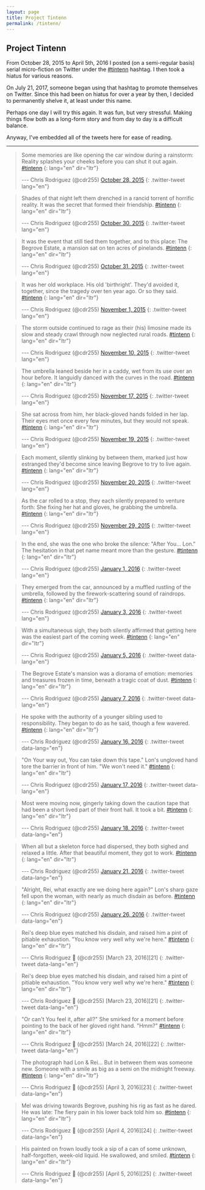 ```yaml
---
layout: page
title: Project Tintenn
permalink: /tintenn/
---
```


## Project Tintenn

From October 28, 2015 to April 5th, 2016 I posted (on a semi-regular
basis) serial micro-fiction on Twitter under the [#tintenn][1]
hashtag. I then took a hiatus for various reasons.

On July 21, 2017, someone began using that hashtag to promote
themselves on Twitter. Since this had been on hiatus for over a year
by then, I decided to permanently shelve it, at least under this name.

Perhaps one day I will try this again. It was fun, but very
stressful. Making things flow both as a long-form story and from day
to day is a difficult balance.

Anyway, I've embedded all of the tweets here for ease of reading.

* * *

> Some memories are like opening the car window during a rainstorm:
> Reality splashes your cheeks before you can shut it out again.
> [#tintenn][2] {: lang="en" dir="ltr"}
> 
> --- Chris Rodriguez (@cdr255) [October 28, 2015][3]
{: .twitter-tweet lang="en"}

> Shades of that night left them drenched in a rancid torrent of
> horrific reality. It was the secret that formed their friendship.
> [#tintenn][2]
> {: lang="en" dir="ltr"}
> 
> --- Chris Rodriguez (@cdr255) [October 30, 2015][4]
{: .twitter-tweet lang="en"}

> It was the event that still tied them together, and to this place: The
> Begrove Estate, a mansion sat on ten acres of pinelands. [#tintenn][2]
> {: lang="en" dir="ltr"}
> 
> --- Chris Rodriguez (@cdr255) [October 31, 2015][5]
{: .twitter-tweet lang="en"}

> It was her old workplace. His old 'birthright'. They'd avoided it,
> together, since the tragedy over ten year ago. Or so they said.
> [#tintenn][2]
> {: lang="en" dir="ltr"}
> 
> --- Chris Rodriguez (@cdr255) [November 1, 2015][6]
{: .twitter-tweet lang="en"}

> The storm outside continued to rage as their (his) limosine made its
> slow and steady crawl through now neglected rural roads. [#tintenn][2]
> {: lang="en" dir="ltr"}
> 
> --- Chris Rodriguez (@cdr255) [November 10, 2015][7]
{: .twitter-tweet lang="en"}

> The umbrella leaned beside her in a caddy, wet from its use over an
> hour before. It languidly danced with the curves in the road.
> [#tintenn][2]
> {: lang="en" dir="ltr"}
> 
> --- Chris Rodriguez (@cdr255) [November 17, 2015][8]
{: .twitter-tweet lang="en"}

> She sat across from him, her black-gloved hands folded in her lap.
> Their eyes met once every few minutes, but they would not speak.
> [#tintenn][2]
> {: lang="en" dir="ltr"}
> 
> --- Chris Rodriguez (@cdr255) [November 19, 2015][9]
{: .twitter-tweet lang="en"}

> Each moment, silently slinking by between them, marked just how
> estranged they'd become since leaving Begrove to try to live again.
> [#tintenn][2]
> {: lang="en" dir="ltr"}
> 
> --- Chris Rodriguez (@cdr255) [November 20, 2015][10]
{: .twitter-tweet lang="en"}

> As the car rolled to a stop, they each silently prepared to venture
> forth: She fixing her hat and gloves, he grabbing the umbrella.
> [#tintenn][2]
> {: lang="en" dir="ltr"}
> 
> --- Chris Rodriguez (@cdr255) [November 29, 2015][11]
{: .twitter-tweet lang="en"}

> In the end, she was the one who broke the silence: "After You... Lon."
> The hesitation in that pet name meant more than the gesture.
> [#tintenn][2]
> {: lang="en" dir="ltr"}
> 
> --- Chris Rodriguez (@cdr255) [January 1, 2016][12]
{: .twitter-tweet lang="en"}

> They emerged from the car, announced by a muffled rustling of the
> umbrella, followed by the firework-scattering sound of raindrops.
> [#tintenn][2]
> {: lang="en" dir="ltr"}
> 
> --- Chris Rodriguez (@cdr255) [January 3, 2016][13]
{: .twitter-tweet lang="en"}

> With a simultaneous sigh, they both silently affirmed that getting
> here was the easiest part of the coming week. [#tintenn][2]
> {: lang="en" dir="ltr"}
> 
> --- Chris Rodriguez (@cdr255) [January 5, 2016][14]
{: .twitter-tweet data-lang="en"}

> The Begrove Estate's mansion was a diorama of emotion: memories and
> treasures frozen in time, beneath a tragic coat of dust. [#tintenn][2]
> {: lang="en" dir="ltr"}
> 
> --- Chris Rodriguez (@cdr255) [January 7, 2016][15]
{: .twitter-tweet data-lang="en"}

> He spoke with the authority of a younger sibling used to
> responsibility. They began to do as he said, though a few wavered.
> [#tintenn][2]
> {: lang="en" dir="ltr"}
> 
> --- Chris Rodriguez (@cdr255) [January 16, 2016][16]
{: .twitter-tweet data-lang="en"}

> "On Your way out, You can take down this tape." Lon's ungloved hand
> tore the barrier in front of him. "We won't need it." [#tintenn][2]
> {: lang="en" dir="ltr"}
> 
> --- Chris Rodriguez (@cdr255) [January 17, 2016][17]
{: .twitter-tweet data-lang="en"}

> Most were moving now, gingerly taking down the caution tape that had
> been a short lived part of their front hall. It took a bit.
> [#tintenn][2]
> {: lang="en" dir="ltr"}
> 
> --- Chris Rodriguez (@cdr255) [January 18, 2016][18]
{: .twitter-tweet data-lang="en"}

> When all but a skeleton force had dispersed, they both sighed and
> relaxed a little. After that beautiful moment, they got to work.
> [#tintenn][2]
> {: lang="en" dir="ltr"}
> 
> --- Chris Rodriguez (@cdr255) [January 21, 2016][19]
{: .twitter-tweet data-lang="en"}

> "Alright, Rei, what exactly are we doing here again?" Lon's sharp gaze
> fell upon the woman, with nearly as much disdain as before.
> [#tintenn][2]
> {: lang="en" dir="ltr"}
> 
> --- Chris Rodriguez (@cdr255) [January 26, 2016][20]
{: .twitter-tweet data-lang="en"}

> Rei's deep blue eyes matched his disdain, and raised him a pint of
> pitiable exhaustion. "You know very well why we're here."
> [#tintenn][2]
> {: lang="en" dir="ltr"}
> 
> --- Chris Rodriguez 🍵 (@cdr255) [March 23, 2016][21]
{: .twitter-tweet data-lang="en"}

> Rei's deep blue eyes matched his disdain, and raised him a pint of
> pitiable exhaustion. "You know very well why we're here."
> [#tintenn][2]
> {: lang="en" dir="ltr"}
> 
> --- Chris Rodriguez 🍵 (@cdr255) [March 23, 2016][21]
{: .twitter-tweet data-lang="en"}

> "Or can't You feel it, after all?" She smirked for a moment before
> pointing to the back of her gloved right hand. "Hmm?" [#tintenn][2]
> {: lang="en" dir="ltr"}
> 
> --- Chris Rodriguez 🍵 (@cdr255) [March 24, 2016][22]
{: .twitter-tweet data-lang="en"}

> The photograph had Lon &amp; Rei... But in between them was someone
> new. Someone with a smile as big as a semi on the midnight freeway.
> [#tintenn][2]
> {: lang="en" dir="ltr"}
> 
> --- Chris Rodriguez 🍵 (@cdr255) [April 3, 2016][23]
{: .twitter-tweet data-lang="en"}

> Mel was driving towards Begrove, pushing his rig as fast as he dared.
> He was late: The fiery pain in his lower back told him so.
> [#tintenn][2]
> {: lang="en" dir="ltr"}
> 
> --- Chris Rodriguez 🍵 (@cdr255) [April 4, 2016][24]
{: .twitter-tweet data-lang="en"}

> His painted on frown loudly took a sip of a can of some unknown,
> half-forgotten, week-old liquid. He swallowed, and smiled.
> [#tintenn][2]
> {: lang="en" dir="ltr"}
> 
> --- Chris Rodriguez 🍵 (@cdr255) [April 5, 2016][25]
{: .twitter-tweet data-lang="en"}



[1]: https://twitter.com/hashtag/tintenn?src=hash&amp;ref_src=twsrc%5Etfw
[2]: https://twitter.com/cdr255/status/712500385903210496?ref_src=twsrc%5Etfw
[3]: https://twitter.com/cdr255/status/713098323369046016?ref_src=twsrc%5Etfw
[4]: https://twitter.com/cdr255/status/716489349077053442?ref_src=twsrc%5Etfw
[5]: https://twitter.com/cdr255/status/716851683251396608?ref_src=twsrc%5Etfw
[6]: https://twitter.com/cdr255/status/717216539364167685?ref_src=twsrc%5Etfw

<script async="" src="//platform.twitter.com/widgets.js" charset="utf-8"></script>



[1]: https://twitter.com/search?q=%23tintenn&amp;src=typd
[2]: https://twitter.com/hashtag/tintenn?src=hash
[3]: https://twitter.com/cdr255/status/659463720268099584
[4]: https://twitter.com/cdr255/status/659887473527533568
[5]: https://twitter.com/cdr255/status/660246019754565633
[6]: https://twitter.com/cdr255/status/660608764396072961
[7]: https://twitter.com/cdr255/status/664204798267408385
[8]: https://twitter.com/cdr255/status/666609447838552064
[9]: https://twitter.com/cdr255/status/667145462550503425
[10]: https://twitter.com/cdr255/status/667507868153847808
[11]: https://twitter.com/cdr255/status/670840556042498049
[12]: https://twitter.com/cdr255/status/683053200371482625
[13]: https://twitter.com/cdr255/status/683506730643374080
[14]: https://twitter.com/cdr255/status/684454988815429632
[15]: https://twitter.com/cdr255/status/685184218771636225
[16]: https://twitter.com/cdr255/status/688280129986887681
[17]: https://twitter.com/cdr255/status/688517985913405445
[18]: https://twitter.com/cdr255/status/689193581874122752
[19]: https://twitter.com/cdr255/status/690006257609089024
[20]: https://twitter.com/cdr255/status/691835622915489792
